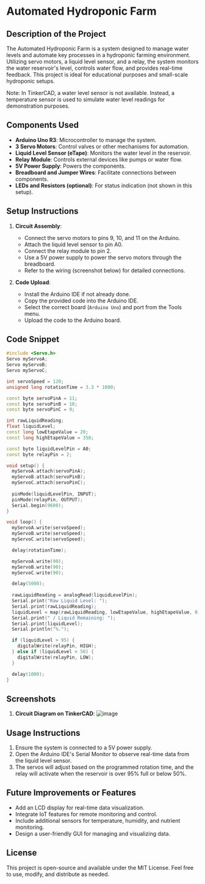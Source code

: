 # Automated Hydroponic Farm

## Description of the Project
The Automated Hydroponic Farm is a system designed to manage water levels and automate key processes in a hydroponic farming environment. Utilizing servo motors, a liquid level sensor, and a relay, the system monitors the water reservoir's level, controls water flow, and provides real-time feedback. This project is ideal for educational purposes and small-scale hydroponic setups.

Note: In TinkerCAD, a water level sensor is not available. Instead, a temperature sensor is used to simulate water level readings for demonstration purposes.

## Components Used
- **Arduino Uno R3**: Microcontroller to manage the system.
- **3 Servo Motors**: Control valves or other mechanisms for automation.
- **Liquid Level Sensor (eTape)**: Monitors the water level in the reservoir.
- **Relay Module**: Controls external devices like pumps or water flow.
- **5V Power Supply**: Powers the components.
- **Breadboard and Jumper Wires**: Facilitate connections between components.
- **LEDs and Resistors (optional)**: For status indication (not shown in this setup).

## Setup Instructions
1. **Circuit Assembly**:
   - Connect the servo motors to pins 9, 10, and 11 on the Arduino.
   - Attach the liquid level sensor to pin A0.
   - Connect the relay module to pin 2.
   - Use a 5V power supply to power the servo motors through the breadboard.
   - Refer to the wiring (screenshot below) for detailed connections.

2. **Code Upload**:
   - Install the Arduino IDE if not already done.
   - Copy the provided code into the Arduino IDE.
   - Select the correct board (`Arduino Uno`) and port from the Tools menu.
   - Upload the code to the Arduino board.

## Code Snippet
```cpp
#include <Servo.h>
Servo myServoA;
Servo myServoB;
Servo myServoC;

int servoSpeed = 120; 
unsigned long rotationTime = 3.3 * 1000; 

const byte servoPinA = 11;
const byte servoPinB = 10;
const byte servoPinC = 9;

int rawLiquidReading;
float liquidLevel;
const long lowEtapeValue = 20;   
const long highEtapeValue = 358; 

const byte liquidLevelPin = A0; 
const byte relayPin = 2;

void setup() {
  myServoA.attach(servoPinA);
  myServoB.attach(servoPinB);
  myServoC.attach(servoPinC);
  
  pinMode(liquidLevelPin, INPUT);
  pinMode(relayPin, OUTPUT);
  Serial.begin(9600);
}

void loop() {
  myServoA.write(servoSpeed);
  myServoB.write(servoSpeed);
  myServoC.write(servoSpeed);

  delay(rotationTime);

  myServoA.write(90);
  myServoB.write(90);
  myServoC.write(90);

  delay(5000);
  
  rawLiquidReading = analogRead(liquidLevelPin);
  Serial.print("Raw Liquid Level: ");
  Serial.print(rawLiquidReading);
  liquidLevel = map(rawLiquidReading, lowEtapeValue, highEtapeValue, 0, 100);
  Serial.print(" / Liquid Remaining: ");
  Serial.print(liquidLevel);
  Serial.println("%.");

  if (liquidLevel > 95) {
    digitalWrite(relayPin, HIGH);
  } else if (liquidLevel < 50) {
    digitalWrite(relayPin, LOW);
  }

  delay(1000);
}
```

## Screenshots
1. **Circuit Diagram on TinkerCAD**:
![image](https://github.com/user-attachments/assets/5304d6e0-042e-4727-8870-9b203a2cb286)

## Usage Instructions
1. Ensure the system is connected to a 5V power supply.
2. Open the Arduino IDE's Serial Monitor to observe real-time data from the liquid level sensor.
3. The servos will adjust based on the programmed rotation time, and the relay will activate when the reservoir is over 95% full or below 50%.

## Future Improvements or Features
- Add an LCD display for real-time data visualization.
- Integrate IoT features for remote monitoring and control.
- Include additional sensors for temperature, humidity, and nutrient monitoring.
- Design a user-friendly GUI for managing and visualizing data.

## License
This project is open-source and available under the MIT License. Feel free to use, modify, and distribute as needed.


